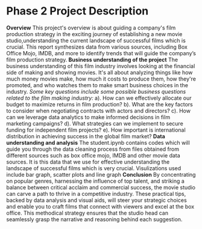 # Phase 2 Project Description
**Overview** 
This project's overview is about guiding a company's film production strategy in the exciting journey of establishing a new movie studio,understanding the current landscape of successful films which is crucial. This report synthesizes data from various sources, including Box Office Mojo, IMDB, and more to identify trends that will guide the company’s film production strategy. 
**Business understanding of the project**
The business understanding of this film industry involves looking at the financial side of making and showing movies. It's all about analyzing things like how much money movies make, how much it costs to produce them, how they're promoted, and who watches them to make smart business choices in the industry. *Some key questions include some possible business questions related to the film making industry:*
     a). How can we effectively allocate our budget to maximize returns in film production?
     b). What are the key factors to consider when negotiating contracts with actors and directors?
     c). How can we leverage data analytics to make informed decisions in film marketing campaigns?
     d). What strategies can we implement to secure funding for independent film projects?
     e). How important is international distribution in achieving success in the global film market?
**Data understanding and analysis**
  The student.ipynb contains codes which will guide you through the data cleaning process from files obtained from different sources such as box office      mojo, IMDB and other movie data sources. It is this data that we use for effective understanding the landscape of successful films which is very crucial.
Visulizations used include bar graph, scatter plots and line graph
**Conclusion**
By concentrating on popular genres, harnessing the influence of top talent, and striking a balance between critical acclaim and commercial success, the movie studio can carve a path to thrive in a competitive industry. These practical tips, backed by data analysis and visual aids, will steer your strategic choices and enable you to craft films that connect with viewers and excel at the box office. This methodical strategy ensures that the studio head can seamlessly grasp the narrative and reasoning behind each suggestion.
